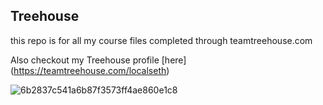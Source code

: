 ## Treehouse

this repo is for all my course files completed through teamtreehouse.com

Also checkout my Treehouse profile [here] (https://teamtreehouse.com/localseth)

![6b2837c541a6b87f3573ff4ae860e1c8](https://user-images.githubusercontent.com/97685638/207650682-c57feff3-dd8b-42ac-986b-8994715c79a9.jpg)

